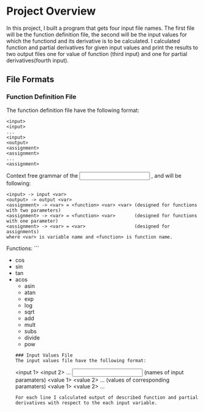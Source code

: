 # Project Overview
In this project, I built a program that gets four input file names. The first file will be the function definition file, 
the second will be the input values for which the functiond and its derivative is to be calculated. I calculated function and
partial derivatives for given input values and print the results to two output files one for value of function (third input) and one for partial derivatives(fourth input).


## File Formats
  ### Function Definition File
  The function definition file have the following format:
  ```
  <input>
  <input>
  ...
  <input>
  <output>
  <assignment>
  <assignment>
  ...
  <assignment>
  ```
  Context free grammar of the <input> ,<output> and <assignment> will be following:
  ```
  <input> -> input <var>
  <output> -> output <var>
  <assignment> -> <var> = <function> <var> <var> (designed for functions with two parameters)
  <assignment> -> <var> = <function> <var>       (designed for functions with one parameter)
  <assignment> -> <var> = <var>                  (designed for assignments)
  where <var> is variable name and <function> is function name.
  ```
  Functions:
    ```
- cos
- sin
- tan
- acos
    - asin
    - atan
    - exp
    - log
    - sqrt
    - add
    - mult
    - subs
    - divide
    - pow
    ```
  ### Input Values File
  The input values file have the following format:
  ```
  <input 1> <input 2> ... <input n> (names of input paramaters)
  <value 1> <value 2> ... <value n> (values of corresponding paramaters)
  <value 1> <value 2> ... <value n>
  ```
  For each line I calculated output of described function and partial derivatives with respect to the each input variable.
    
    
